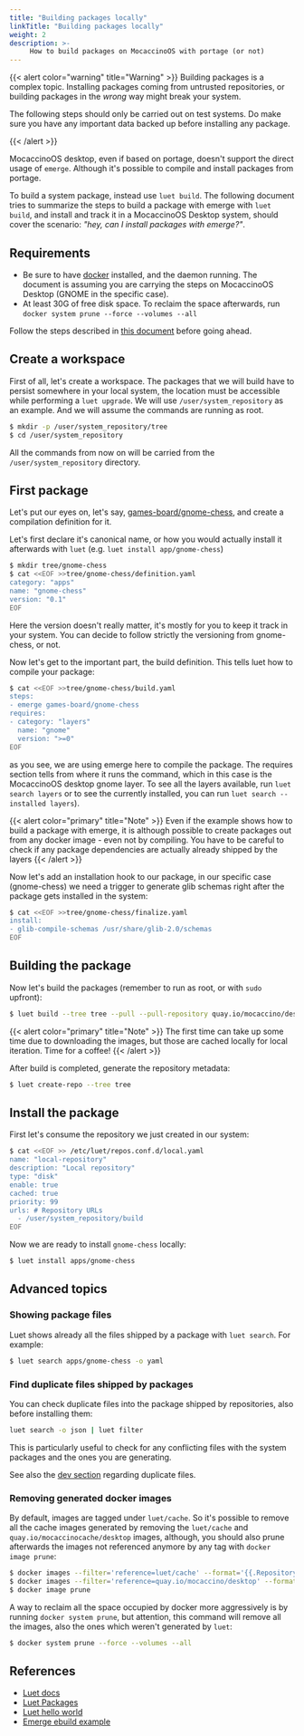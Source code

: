 ```yaml
---
title: "Building packages locally"
linkTitle: "Building packages locally"
weight: 2
description: >-
     How to build packages on MocaccinoOS with portage (or not)
---
```


{{< alert color="warning" title="Warning" >}}
Building packages is a complex topic. Installing packages coming from untrusted repositories, or building packages in the *wrong* way might break your system.

The following steps should only be carried out on test systems. Do make sure you have any important data backed up before installing any package.

{{< /alert >}}

MocaccinoOS desktop, even if based on portage, doesn't support the direct usage of `emerge`. Although it's possible to compile and install packages from portage.

To build a system package, instead use `luet build`. The following document tries to summarize the steps to build a package with emerge with `luet build`, and install and track it in a MocaccinoOS Desktop system, should cover the scenario: *"hey, can I install packages with emerge?"*.

## Requirements

- Be sure to have [docker](/docs/desktop/software/docker) installed, and the daemon running. The document is assuming you are carrying the steps on MocaccinoOS Desktop (GNOME in the specific case). 
- At least 30G of free disk space. To reclaim the space afterwards, run `docker system prune --force --volumes --all`

Follow the steps described in [this document](/docs/desktop/software/docker) before going ahead.

## Create a workspace

First of all, let's create a workspace. The packages that we will build have to persist somewhere in your local system, the location must be accessible while performing a `luet upgrade`. We will use `/user/system_repository` as an example. And we will assume the commands are running as root.

```bash
$ mkdir -p /user/system_repository/tree
$ cd /user/system_repository
```

All the commands from now on will be carried from the `/user/system_repository` directory.

## First package

Let's put our eyes on, let's say, [games-board/gnome-chess](https://packages.gentoo.org/packages/games-board/gnome-chess), and create a compilation definition for it.

Let's first declare it's canonical name, or how you would actually install it afterwards with `luet` (e.g. `luet install app/gnome-chess`)

```bash
$ mkdir tree/gnome-chess
$ cat <<EOF >>tree/gnome-chess/definition.yaml
category: "apps"
name: "gnome-chess"
version: "0.1"
EOF
```

Here the version doesn't really matter, it's mostly for you to keep it track in your system. You can decide to follow strictly the versioning from gnome-chess, or not.

Now let's get to the important part, the build definition. This tells luet how to compile your package:

```bash
$ cat <<EOF >>tree/gnome-chess/build.yaml
steps:
- emerge games-board/gnome-chess
requires:
- category: "layers"
  name: "gnome"
  version: ">=0"
EOF
```

as you see, we are using emerge here to compile the package. The requires section tells from where it runs the command, which in this case is the MocaccinoOS desktop gnome layer. To see all the layers available, run `luet search layers` or to see the currently installed, you can run `luet search --installed layers`). 

{{< alert color="primary" title="Note" >}}
Even if the example shows how to build a package with emerge, it is although possible to create packages out from any docker image - even not by compiling. You have to be careful to check if any package dependencies are actually already shipped by the layers
{{< /alert >}}

Now let's add an installation hook to our package, in our specific case (gnome-chess) we need a trigger to generate glib schemas right after the package gets installed in the system:

```bash
$ cat <<EOF >>tree/gnome-chess/finalize.yaml
install:
- glib-compile-schemas /usr/share/glib-2.0/schemas
EOF
```

## Building the package

Now let's build the packages (remember to run as root, or with `sudo` upfront):

```bash
$ luet build --tree tree --pull --pull-repository quay.io/mocaccino/desktop --from-repositories --live-output --only-target-package apps/gnome-chess
```
{{< alert color="primary" title="Note" >}}
The first time can take up some time due to downloading the images, but those are cached locally for local iteration. Time for a coffee!
{{< /alert >}}

After build is completed, generate the repository metadata:

```bash
$ luet create-repo --tree tree
```

## Install the package

First let's consume the repository we just created in our system:

```bash
$ cat <<EOF >> /etc/luet/repos.conf.d/local.yaml
name: "local-repository"
description: "Local repository"
type: "disk"
enable: true
cached: true
priority: 99
urls: # Repository URLs
  - /user/system_repository/build
EOF
```

Now we are ready to install `gnome-chess` locally:

```bash
$ luet install apps/gnome-chess
```

## Advanced topics

### Showing package files

Luet shows already all the files shipped by a package with `luet search`. For example:

```bash
$ luet search apps/gnome-chess -o yaml
```

### Find duplicate files shipped by packages

You can check duplicate files into the package shipped by repositories, also before installing them:

```bash
luet search -o json | luet filter
```

This is particularly useful to check for any conflicting files with the system packages and the ones you are generating.

See also the [dev section](/docs/desktop/development/howdoi/#how-do-i-find-the-duplicate-files-in-the-package-repositories) regarding duplicate files.

### Removing generated docker images

By default, images are tagged under `luet/cache`. So it's possible to remove all the cache images generated by removing the `luet/cache` and `quay.io/mocaccinocache/desktop` images, although, you should also prune afterwards the images not referenced anymore by any tag with `docker image prune`:

```bash
$ docker images --filter='reference=luet/cache' --format='{{.Repository}}:{{.Tag}}' | xargs -r docker rmi
$ docker images --filter='reference=quay.io/mocaccino/desktop' --format='{{.Repository}}:{{.Tag}}' | xargs -r docker rmi
$ docker image prune
```

A way to reclaim all the space occupied by docker more aggressively is by running `docker system prune`, but attention, this command will remove all the images, also the ones which weren't generated by `luet`:

```bash
$ docker system prune --force --volumes --all
```


## References
- [Luet docs](https://luet-lab.github.io/docs)
- [Luet Packages](https://luet-lab.github.io/docs/docs/concepts/packages/)
- [Luet hello world](https://luet-lab.github.io/docs/docs/tutorials/hello_world/)
- [Emerge ebuild example](https://github.com/Luet-lab/examples/tree/master/demo3/tree)
